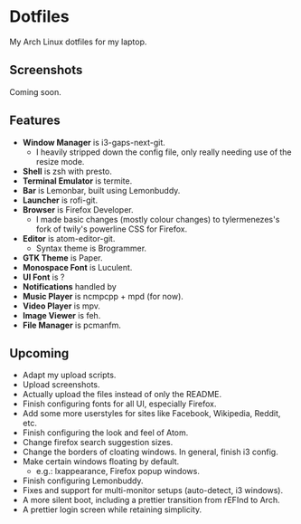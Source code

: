 # Dotfiles
My Arch Linux dotfiles for my laptop.

## Screenshots

Coming soon.

## Features

- **Window Manager** is i3-gaps-next-git.
  - I heavily stripped down the config file, only really needing use of the resize mode.
- **Shell** is zsh with presto.
- **Terminal Emulator** is termite.
- **Bar** is Lemonbar, built using Lemonbuddy.
- **Launcher** is rofi-git.
- **Browser** is Firefox Developer.
  - I made basic changes (mostly colour changes) to tylermenezes's fork of twily's powerline CSS for Firefox.
- **Editor** is atom-editor-git.
  - Syntax theme is Brogrammer.
- **GTK Theme** is Paper.
- **Monospace Font** is Luculent.
- **UI Font** is ?
- **Notifications** handled by 
- **Music Player** is ncmpcpp + mpd (for now).
- **Video Player** is mpv.
- **Image Viewer** is feh.
- **File Manager** is pcmanfm.

## Upcoming 

- Adapt my upload scripts.
- Upload screenshots.
- Actually upload the files instead of only the README.
- Finish configuring fonts for all UI, especially Firefox.
- Add some more userstyles for sites like Facebook, Wikipedia, Reddit, etc.
- Finish configuring the look and feel of Atom.
- Change firefox search suggestion sizes.
- Change the borders of cloating windows. In general, finish i3 config.
- Make certain windows floating by default.
  - e.g.: lxappearance, Firefox popup windows.
- Finish configuring Lemonbuddy.
- Fixes and support for multi-monitor setups (auto-detect, i3 windows).
- A more silent boot, including a prettier transition from rEFInd to Arch.
- A prettier login screen while retaining simplicity.
